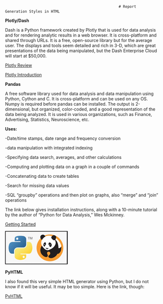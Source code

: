 														# Report Generation Styles in HTML

**Plotly/Dash**

Dash is a Python framework created by Plotly that is used for data analysis and for rendering analytic results in a web browser. It is cross-platform and shared through URLs. It is a free, open-source library but for the average user. The displays and tools seem detailed and rich in 3-D, which are great presentations of the data being manipulated, but the Dash Enterprise Cloud will start at $50,000. 

[Plotly Review](https://reviews.financesonline.com/p/plotly/ )

[Plotly Introduction](https://dash.plotly.com/introduction) 

 

**Pandas** 

A free software library used for data analysis and data manipulation using Python, Cython and C. It is cross-platform and can be used on any OS. Numpy is required before pandas can be installed. The output is 2-dimensional, but organized, color-coded, and a good representation of the data being analyzed. It is used in various organizations, such as Finance, Advertising, Statistics, Neuroscience, etc.

**Uses\:**

-Date/time stamps, date range and frequency conversion

-data manipulation with integrated indexing              

-Specifying data search, averages, and other calculations 

-Computing and plotting data on a graph in a couple of commands

-Concatenating data to create tables

-Search for missing data values 

-SQL “groupby” operations and then plot on graphs, also “merge” and “join” operations

The link below gives installation instructions, along with a 10-minute tutorial by the author of “Python for Data Analysis,” Wes Mckinney.

[Getting Started](https://pandas.pydata.org/getting_started.html ) 

 

![](https://github.com/ckyriaco/Capstone/blob/main/Photos_Gifs/Python_Pandas.gif)

 

**PyHTML**

I also found this very simple HTML generator using Python, but I do not know if it will be useful. It may be too simple. Here is the link, though:

[PyHTML](https://pypi.org/project/PyHTML/#description) 

 
